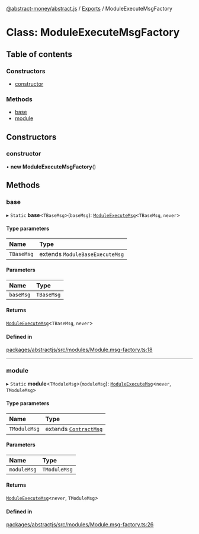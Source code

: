 [@abstract-money/abstract.js](../README.md) / [Exports](../modules.md) / ModuleExecuteMsgFactory

# Class: ModuleExecuteMsgFactory

## Table of contents

### Constructors

- [constructor](ModuleExecuteMsgFactory.md#constructor)

### Methods

- [base](ModuleExecuteMsgFactory.md#base)
- [module](ModuleExecuteMsgFactory.md#module)

## Constructors

### constructor

• **new ModuleExecuteMsgFactory**()

## Methods

### base

▸ `Static` **base**<`TBaseMsg`\>(`baseMsg`): [`ModuleExecuteMsg`](../modules.md#moduleexecutemsg)<`TBaseMsg`, `never`\>

#### Type parameters

| Name | Type |
| :------ | :------ |
| `TBaseMsg` | extends `ModuleBaseExecuteMsg` |

#### Parameters

| Name | Type |
| :------ | :------ |
| `baseMsg` | `TBaseMsg` |

#### Returns

[`ModuleExecuteMsg`](../modules.md#moduleexecutemsg)<`TBaseMsg`, `never`\>

#### Defined in

[packages/abstractjs/src/modules/Module.msg-factory.ts:18](https://github.com/AbstractSDK/frontend/blob/07410073/packages/abstractjs/src/modules/Module.msg-factory.ts#L18)

___

### module

▸ `Static` **module**<`TModuleMsg`\>(`moduleMsg`): [`ModuleExecuteMsg`](../modules.md#moduleexecutemsg)<`never`, `TModuleMsg`\>

#### Type parameters

| Name | Type |
| :------ | :------ |
| `TModuleMsg` | extends [`ContractMsg`](../modules.md#contractmsg) |

#### Parameters

| Name | Type |
| :------ | :------ |
| `moduleMsg` | `TModuleMsg` |

#### Returns

[`ModuleExecuteMsg`](../modules.md#moduleexecutemsg)<`never`, `TModuleMsg`\>

#### Defined in

[packages/abstractjs/src/modules/Module.msg-factory.ts:26](https://github.com/AbstractSDK/frontend/blob/07410073/packages/abstractjs/src/modules/Module.msg-factory.ts#L26)
